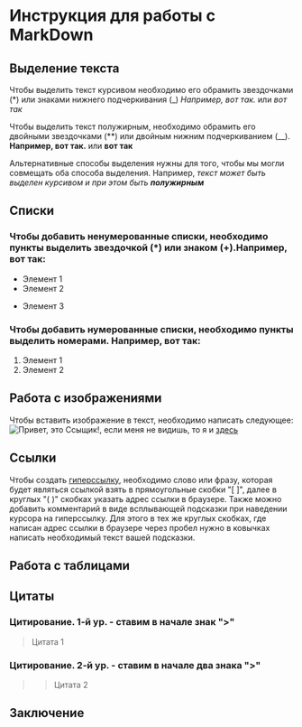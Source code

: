 # Инструкция для работы с MarkDown

## Выделение текста

Чтобы выделить текст курсивом необходимо его обрамить звездочками (*) или знаками нижнего подчеркивания (_) *Например, вот так.* или _вот так_

Чтобы выделить текст полужирным, необходимо обрамить его двойными звездочками (**) или двойным нижним подчеркиванием (__). **Например, вот так.** или __вот так__

Альтернативные способы выделения нужны для того, чтобы мы могли совмещать оба способа выделения. Например, _текст может быть выделен курсивом и при этом быть **полужирным**_

## Списки
### Чтобы добавить ненумерованные списки, необходимо пункты выделить звездочкой (*) или знаком (+).Например, вот так:
* Элемент 1
* Элемент 2
+ Элемент 3

### Чтобы добавить нумерованные списки, необходимо пункты выделить номерами. Например, вот так:
1. Элемент 1
2. Элемент 2

## Работа с изображениями
Чтобы вставить изображение в текст, необходимо написать следующее:
![Привет, это Ссыщик!](Laika.jpg), если меня не видишь, то я и [здесь](http://joxi.ru/DrlPnWltdKzolr)

## Ссылки
Чтобы создать [гиперссылку](sergey.com "подсказка"), необходимо слово или фразу, которая будет являться ссылкой взять в прямоугольные скобки "[ ]", далее в круглых "( )" скобках указать адрес ссылки в браузере. Также можно добавить комментарий в виде всплывающей подсказки при наведении курсора на гиперссылку. Для этого в тех же круглых скобках, где написан адрес ссылки в браузере через пробел нужно в ковычках написать необходимый текст вашей подсказки.

## Работа с таблицами

## Цитаты
### Цитирование. 1-й ур. - ставим в начале знак ">"
>Цитата 1
### Цитирование. 2-й ур. - ставим в начале два знака ">"
>>Цитата 2

## Заключение